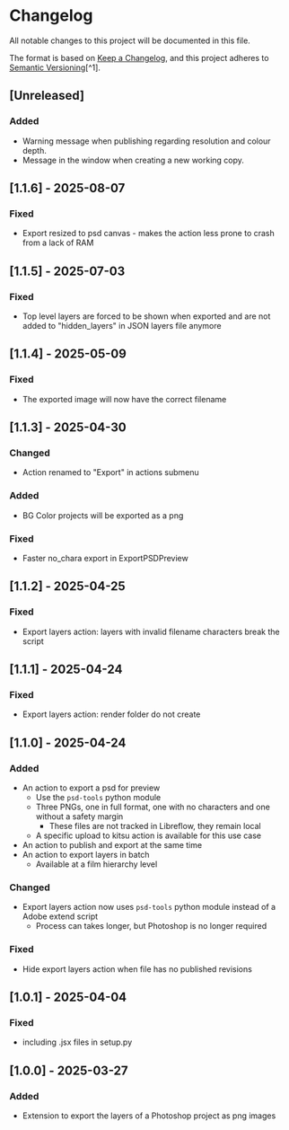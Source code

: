 # Changelog

All notable changes to this project will be documented in this file.

The format is based on [Keep a Changelog](https://keepachangelog.com/en/1.0.0/),
and this project adheres to [Semantic Versioning](https://semver.org/spec/v2.0.0.html)[^1].

<!---
Types of changes

- Added for new features.
- Changed for changes in existing functionality.
- Deprecated for soon-to-be removed features.
- Removed for now removed features.
- Fixed for any bug fixes.
- Security in case of vulnerabilities.

-->

## [Unreleased]

### Added

* Warning message when publishing regarding resolution and colour depth.
* Message in the window when creating a new working copy.

## [1.1.6] - 2025-08-07

### Fixed

* Export resized to psd canvas - makes the action less prone to crash from a lack of RAM

## [1.1.5] - 2025-07-03

### Fixed

* Top level layers are forced to be shown when exported and are not added to "hidden_layers" in JSON layers file anymore

## [1.1.4] - 2025-05-09

### Fixed

* The exported image will now have the correct filename

## [1.1.3] - 2025-04-30

### Changed

* Action renamed to "Export" in actions submenu

### Added

* BG Color projects will be exported as a png 

### Fixed

* Faster no_chara export in ExportPSDPreview

## [1.1.2] - 2025-04-25

### Fixed

* Export layers action: layers with invalid filename characters break the script

## [1.1.1] - 2025-04-24

### Fixed

* Export layers action: render folder do not create

## [1.1.0] - 2025-04-24

### Added

* An action to export a psd for preview
  * Use the `psd-tools` python module
  * Three PNGs, one in full format, one with no characters and one without a safety margin
    * These files are not tracked in Libreflow, they remain local
  * A specific upload to kitsu action is available for this use case
* An action to publish and export at the same time
* An action to export layers in batch
  * Available at a film hierarchy level

### Changed

* Export layers action now uses `psd-tools` python module instead of a Adobe extend script
    * Process can takes longer, but Photoshop is no longer required

### Fixed

* Hide export layers action when file has no published revisions

## [1.0.1] - 2025-04-04

### Fixed

* including .jsx files in setup.py

## [1.0.0] - 2025-03-27

### Added

* Extension to export the layers of a Photoshop project as png images 

